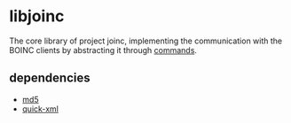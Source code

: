 # libjoinc

The core library of project joinc, implementing the communication with the BOINC clients by abstracting it through [commands](https://en.wikipedia.org/wiki/Command_pattern).

## dependencies

- [md5](https://github.com/stainless-steel/md5)
- [quick-xml](https://docs.rs/quick-xml/)
